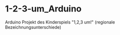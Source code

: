 # 1-2-3-um_Arduino
Arduino Projekt des Kinderspiels  "1,2,3 um!" (regionale Bezeichnungsunterschiede)
